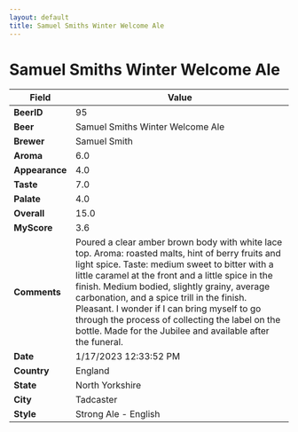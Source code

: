 ```yaml
---
layout: default
title: Samuel Smiths Winter Welcome Ale
---
```


# Samuel Smiths Winter Welcome Ale

| Field         | Value     |
|---------------|-----------|
| **BeerID** | 95 |
| **Beer** | Samuel Smiths Winter Welcome Ale |
| **Brewer** | Samuel Smith |
| **Aroma** | 6.0 |
| **Appearance** | 4.0 |
| **Taste** | 7.0 |
| **Palate** | 4.0 |
| **Overall** | 15.0 |
| **MyScore** | 3.6 |
| **Comments** | Poured a clear amber brown body with white lace top. Aroma: roasted malts, hint of berry fruits and light spice. Taste: medium sweet to bitter with a little caramel at the front and a little spice in the finish. Medium bodied, slightly grainy, average carbonation, and a spice trill in the finish. Pleasant. I wonder if I can bring myself to go through the process of collecting the label on the bottle. Made for the Jubilee and available after the funeral.  |
| **Date** | 1/17/2023 12:33:52 PM |
| **Country** | England |
| **State** | North Yorkshire |
| **City** | Tadcaster |
| **Style** | Strong Ale - English |
